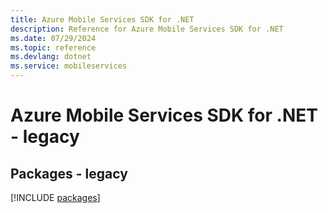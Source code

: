 ```yaml
---
title: Azure Mobile Services SDK for .NET
description: Reference for Azure Mobile Services SDK for .NET
ms.date: 07/29/2024
ms.topic: reference
ms.devlang: dotnet
ms.service: mobileservices
---
```

# Azure Mobile Services SDK for .NET - legacy
## Packages - legacy
[!INCLUDE [packages](mobile-services-index.md)]